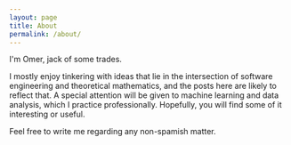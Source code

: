 ```yaml
---
layout: page
title: About
permalink: /about/
---
```

I'm Omer, jack of some trades. 

I mostly enjoy tinkering with ideas that lie in the intersection of software engineering and theoretical mathematics, and the posts here are likely to reflect that.
A special attention will be given to machine learning and data analysis, which I practice professionally.
Hopefully, you will find some of it interesting or useful.

Feel free to write me regarding any non-spamish matter.


[mail]:      TrivialOrWrong@Gmail.com
